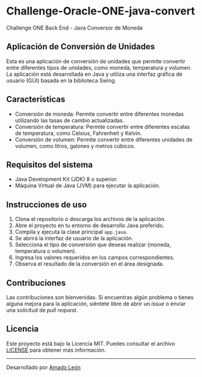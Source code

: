 # Challenge-Oracle-ONE-java-convert
Challenge ONE Back End - Java Conversor de Moneda

## Aplicación de Conversión de Unidades

Esta es una aplicación de conversión de unidades que permite convertir entre diferentes tipos de unidades, como moneda, temperatura y volumen. La aplicación está desarrollada en Java y utiliza una interfaz gráfica de usuario (GUI) basada en la biblioteca Swing.

## Características

- Conversión de moneda: Permite convertir entre diferentes monedas utilizando las tasas de cambio actualizadas.
- Conversión de temperatura: Permite convertir entre diferentes escalas de temperatura, como Celsius, Fahrenheit y Kelvin.
- Conversión de volumen: Permite convertir entre diferentes unidades de volumen, como litros, galones y metros cúbicos.

## Requisitos del sistema

- Java Development Kit (JDK) 8 o superior.
- Máquina Virtual de Java (JVM) para ejecutar la aplicación.

## Instrucciones de uso

1. Clona el repositorio o descarga los archivos de la aplicación.
2. Abre el proyecto en tu entorno de desarrollo Java preferido.
3. Compila y ejecuta la clase principal `app.java`.
4. Se abrirá la interfaz de usuario de la aplicación.
5. Selecciona el tipo de conversión que deseas realizar (moneda, temperatura o volumen).
6. Ingresa los valores requeridos en los campos correspondientes.
7. Observa el resultado de la conversión en el área designada.

## Contribuciones

Las contribuciones son bienvenidas. Si encuentras algún problema o tienes alguna mejora para la aplicación, siéntete libre de abrir un *issue* o enviar una solicitud de *pull request*.

## Licencia

Este proyecto está bajo la Licencia MIT. Puedes consultar el archivo [LICENSE](LICENSE) para obtener más información.

---
Desarrollado por [Amado León](https://github.com/zero-53)
